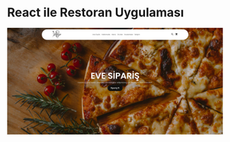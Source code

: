 # React ile Restoran Uygulaması


![](https://github.com/aliblackeye/react-restaurant-app/blob/master/screen.JPG)

